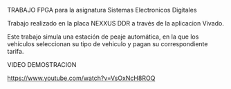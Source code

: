 TRABAJO FPGA para la asignatura Sistemas Electronicos Digitales

Trabajo realizado en la placa NEXXUS DDR a través de la aplicacion Vivado.

Este trabajo simula una estación de peaje automática, en la que los vehículos seleccionan su tipo de vehiculo y pagan su correspondiente tarifa. 

VIDEO DEMOSTRACION

https://www.youtube.com/watch?v=VsOxNcH8ROQ
